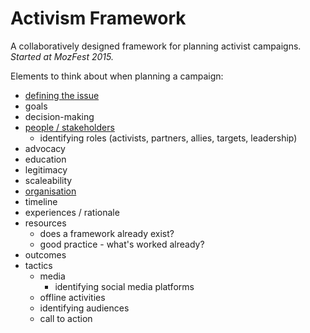 # Activism Framework

A collaboratively designed framework for planning activist campaigns. _Started at MozFest 2015._

Elements to think about when planning a campaign:
* [defining the issue](issue.md)
* goals
* decision-making 
* [people / stakeholders](people.md)
  * identifying roles (activists, partners, allies, targets, leadership)
* advocacy
* education
* legitimacy
* scaleability
* [organisation](Organization.md)
* timeline
* experiences / rationale
* resources
  * does a framework already exist?
  * good practice - what's worked already?
* outcomes
* tactics
  * media
    * identifying social media platforms
  * offline activities
  * identifying audiences
  * call to action
